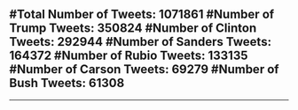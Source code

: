 #Total Number of Tweets: 1071861 
#Number of Trump Tweets: 350824
#Number of Clinton Tweets: 292944
#Number of Sanders Tweets: 164372
#Number of Rubio Tweets: 133135
#Number of Carson Tweets: 69279
#Number of Bush Tweets: 61308
---
---

